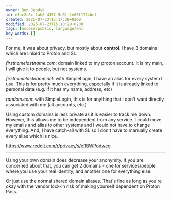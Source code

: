 ```yaml
---
owner: Ben Jendyk
id: e3bc2c8c-1ab0-4357-9c01-fe00f17f4bcf
created: 2025-07-23T15:17:39+0200
modified: 2025-07-23T15:18:29+0200
tags: [access/public, language/en]
key-words: []
---
```


For me, it was about privacy, but mostly about **control**. I have 3 domains which are linked to Proton and SL.

_firstnamelastname.com_: domain linked to my proton account. It is my main, I will give it to people, but not systems.

_firstnamelastname.net_: with SimpleLogin, I have an alias for every system I use. This is for pretty much everything, especially if it is already linked to personal data (e.g. if it has my name, address, etc)

_random.com_: with SimpleLogin, this is for anything that I don't want directly associated with me (alt accounts, etc.)

Using custom domains is less private as it is easier to track me down. However, this allows me to be independent from any service. I could move my emails and alias to other systems and I would not have to change everything. And, I have catch-all with SL so I don't have to manually create every alias which is nice.

https://www.reddit.com/r/privacy/s/eRBWPodwcg

---

Using your own domain does decrease your anonymity. If you are concerned about that, you can get 2 domains - one for services/people where you use your real identity, and another one for everything else.

Or just use the normal shared domain aliases. That's fine as long as you're okay with the vendor lock-in risk of making yourself dependent on Proton Pass.